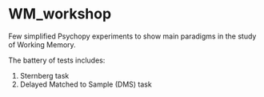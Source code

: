 # WM_workshop

Few simplified Psychopy experiments to show main paradigms in the study of Working Memory.

The battery of tests includes:

1. Sternberg task
2. Delayed Matched to Sample (DMS) task
